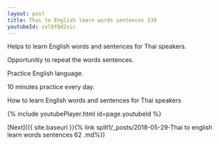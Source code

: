 ```yaml
---
layout: post
title: Thai to English learn words sentences 539 
youtubeId: zvlQfQd2xic
---
```

 
 
Helps to learn English words and sentences for Thai speakers.

Opportunitiy to repeat the words sentences. 

Practice English language. 
 
10 minutes practice every day. 
 
How to learn English words and sentences for Thai speakers 
 
{% include youtubePlayer.html id=page.youtubeId %}
 
 
[Next]({{ site.baseurl }}{% link  split1/_posts/2018-05-29-Thai to english learn words sentences 62 .md%})
 
